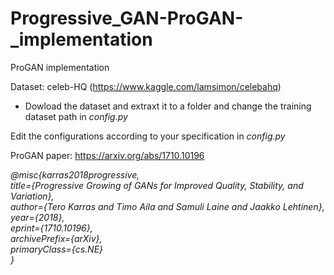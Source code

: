 # Progressive_GAN-ProGAN-_implementation
ProGAN implementation</br>

Dataset: celeb-HQ (https://www.kaggle.com/lamsimon/celebahq)</br>
- Dowload the dataset and extraxt it to a folder and change the training dataset path in <i>config.py</i></br>

Edit the configurations according to your specification in <i>config.py</i></br>

ProGAN paper: https://arxiv.org/abs/1710.10196 </br>

*@misc{karras2018progressive,</br>
      title={Progressive Growing of GANs for Improved Quality, Stability, and Variation}, </br>
      author={Tero Karras and Timo Aila and Samuli Laine and Jaakko Lehtinen},</br>
      year={2018},</br>
      eprint={1710.10196},</br>
      archivePrefix={arXiv},</br>
      primaryClass={cs.NE}</br>
}*</br>

